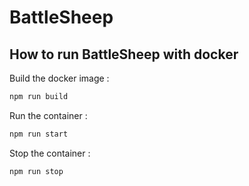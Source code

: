 # BattleSheep

## How to run BattleSheep with docker

Build the docker image :

```bash
npm run build
```

Run the container :

```bash
npm run start
```

Stop the container :

```bash
npm run stop
```

